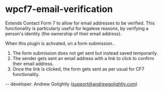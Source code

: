 wpcf7-email-verification
========================

Extends Contact Form 7 to allow for email addresses to be verified. This functionality is particularly useful for legalese reasons, by verifying a person's identity (the ownership of their email address).

When this plugin is activated, on a form submission..

1) The form submission does not get sent but instead saved temporarily.
2) The sender gets sent an email address with a link to click to confirm their email address.
3) Once the link is clicked, the form gets sent as per usual for CF7 functionality.

-- developer: Andrew Golightly (support@andrewgolightly.com)